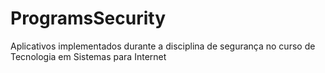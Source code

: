 ProgramsSecurity
==============

Aplicativos implementados durante a disciplina de segurança no curso de Tecnologia em Sistemas para Internet
